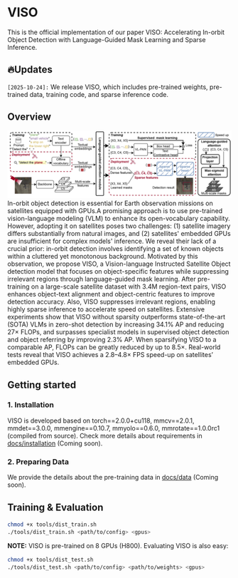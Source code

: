 # VISO
This is the official implementation of our paper VISO: Accelerating In-orbit Object Detection with Language-Guided Mask Learning and Sparse Inference.

## 🔥Updates
`[2025-10-24]:` We release VISO, which includes pre-trained weights, pre-trained data, training code, and sparse inference code.

## Overview
![VISO](figs/overview.jpg)
In-orbit object detection is essential for Earth observation missions on satellites equipped with GPUs.A promising approach is to use pre-trained vision-language modeling (VLM) to enhance its open-vocabulary capability. However, adopting it on satellites poses two challenges: (1) satellite imagery differs substantially from natural images, and (2) satellites' embedded GPUs are insufficient for complex models' inference. We reveal their lack of a crucial prior: in-orbit detection involves identifying a set of known objects within a cluttered yet monotonous background. Motivated by this observation, we propose VISO, a Vision-language Instructed Satellite Object detection model that focuses on object-specific features while suppressing irrelevant regions through language-guided mask learning. After pre-training on a large-scale satellite dataset with 3.4M region-text pairs, VISO enhances object-text alignment and object-centric features to improve detection accuracy. Also, VISO suppresses irrelevant regions, enabling highly sparse inference to accelerate speed on satellites. Extensive experiments show that VISO without sparsity outperforms state-of-the-art (SOTA) VLMs in zero-shot detection by increasing 34.1% AP and reducing 27× FLOPs, and surpasses specialist models in supervised object detection and object referring by improving 2.3% AP. When sparsifying VISO to a comparable AP, FLOPs can be greatly reduced by up to 8.5×. Real-world tests reveal that VISO achieves a 2.8–4.8× FPS speed-up on satellites’ embedded GPUs.

## Getting started
### 1. Installation
VISO is developed based on torch==2.0.0+cu118, mmcv==2.0.1, mmdet==3.0.0, mmengine==0.10.7, mmyolo==0.6.0, mmrotate==1.0.0rc1 (compiled from source). Check more details about requirements in [docs/installation](./docs/installation.md) (Coming soon).

### 2. Preparing Data

We provide the details about the pre-training data in [docs/data](./docs/data.md) (Coming soon).

## Training & Evaluation
```bash
chmod +x tools/dist_train.sh
./tools/dist_train.sh <path/to/config> <gpus>
```

**NOTE:** VISO is pre-trained on 8 GPUs (H800).
Evaluating VISO is also easy:

```bash
chmod +x tools/dist_test.sh
./tools/dist_test.sh <path/to/config> <path/to/weights> <gpus>
```
